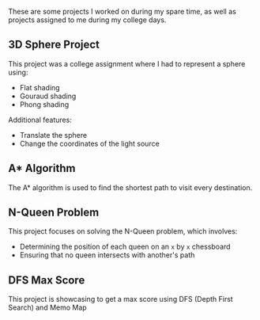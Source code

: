 These are some projects I worked on during my spare time, as well as projects assigned to me during my college days.

## 3D Sphere Project
This project was a college assignment where I had to represent a sphere using:
- Flat shading
- Gouraud shading
- Phong shading

Additional features:
- Translate the sphere
- Change the coordinates of the light source

## A* Algorithm
The A* algorithm is used to find the shortest path to visit every destination.

## N-Queen Problem
This project focuses on solving the N-Queen problem, which involves:
- Determining the position of each queen on an `x` by `x` chessboard
- Ensuring that no queen intersects with another's path

## DFS Max Score
This project is showcasing to get a max score using DFS (Depth First Search) and Memo Map
